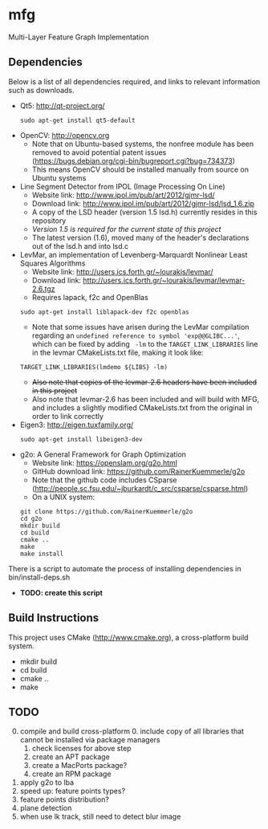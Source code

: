 mfg
===
Multi-Layer Feature Graph Implementation


Dependencies
------------
Below is a list of all dependencies required, and links to relevant information such as downloads.
* Qt5: http://qt-project.org/
   ```
   sudo apt-get install qt5-default
   ```
* OpenCV: http://opencv.org
   * Note that on Ubuntu-based systems, the nonfree module has been removed to avoid potential patent issues (https://bugs.debian.org/cgi-bin/bugreport.cgi?bug=734373)
   * This means OpenCV should be installed manually from source on Ubuntu systems
* Line Segment Detector from IPOL (Image Processing On Line)
   * Website link: http://www.ipol.im/pub/art/2012/gjmr-lsd/
   * Download link: http://www.ipol.im/pub/art/2012/gjmr-lsd/lsd_1.6.zip
   * A copy of the LSD header (version 1.5 lsd.h) currently resides in this repository
   * *Version 1.5 is required for the current state of this project*
   * The latest version (1.6), moved many of the header's declarations out of the lsd.h and into lsd.c
* LevMar, an implementation of Levenberg-Marquardt Nonlinear Least Squares Algorithms
   * Website link: http://users.ics.forth.gr/~lourakis/levmar/
   * Download link: http://users.ics.forth.gr/~lourakis/levmar/levmar-2.6.tgz
   * Requires lapack, f2c and OpenBlas
   ```
   sudo apt-get install liblapack-dev f2c openblas
   ```
   * Note that some issues have arisen during the LevMar compilation regarding an `undefined reference to symbol 'exp@@GLIBC...'`, which can be fixed by adding ` -lm` to the `TARGET_LINK_LIBRARIES` line in the levmar CMakeLists.txt file, making it look like:
   ```
   TARGET_LINK_LIBRARIES(lmdemo ${LIBS} -lm)
   ```
   * ~~Also note that copies of the levmar-2.6 headers have been included in this project~~
   * Also note that levmar-2.6 has been included and will build with MFG, and includes a slightly modified CMakeLists.txt from the original in order to link correctly
* Eigen3: http://eigen.tuxfamily.org/
   ```
   sudo apt-get install libeigen3-dev
   ```
* g2o: A General Framework for Graph Optimization
   * Website link: https://openslam.org/g2o.html
   * GitHub download link: https://github.com/RainerKuemmerle/g2o
   * Note that the github code includes CSparse (http://people.sc.fsu.edu/~jburkardt/c_src/csparse/csparse.html)
   * On a UNIX system:
   ```
   git clone https://github.com/RainerKuemmerle/g2o
   cd g2o
   mkdir build
   cd build
   cmake ..
   make
   make install
   ```

There is a script to automate the process of installing dependencies in bin/install-deps.sh
* **TODO: create this script**


Build Instructions
------------------
This project uses CMake (http://www.cmake.org), a cross-platform build system.
* mkdir build
* cd build
* cmake ..
* make


TODO
----
0. compile and build cross-platform
   0. include copy of all libraries that cannot be installed via package managers
   1. check licenses for above step
   2. create an APT package
   3. create a MacPorts package?
   4. create an RPM package
1. apply g2o to lba
2. speed up: feature points types?
3. feature points distribution?
4. plane detection
5. when use lk track, still need to detect blur image

